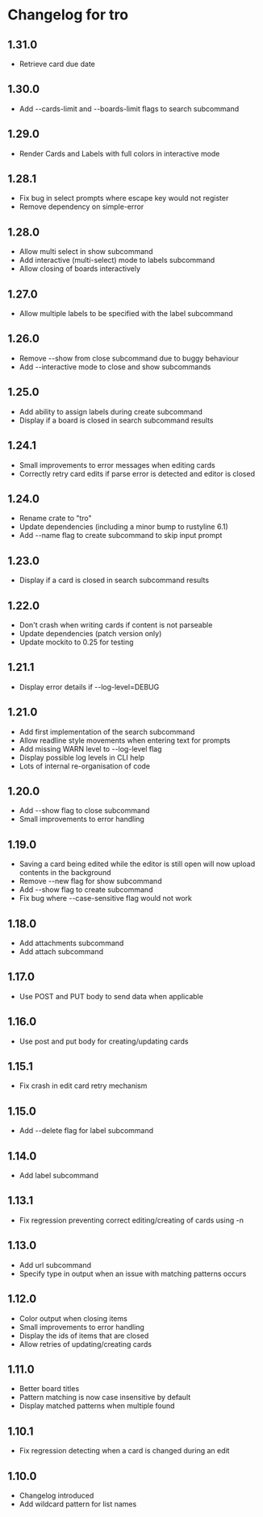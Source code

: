 Changelog for tro
=================

1.31.0
------
* Retrieve card due date

1.30.0
------
* Add --cards-limit and --boards-limit flags to search subcommand

1.29.0
------
* Render Cards and Labels with full colors in interactive mode

1.28.1
------
* Fix bug in select prompts where escape key would not register
* Remove dependency on simple-error

1.28.0
------
* Allow multi select in show subcommand
* Add interactive (multi-select) mode to labels subcommand
* Allow closing of boards interactively

1.27.0
------
* Allow multiple labels to be specified with the label subcommand

1.26.0
------
* Remove --show from close subcommand due to buggy behaviour
* Add --interactive mode to close and show subcommands

1.25.0
------
* Add ability to assign labels during create subcommand
* Display if a board is closed in search subcommand results

1.24.1
------
* Small improvements to error messages when editing cards
* Correctly retry card edits if parse error is detected and editor is closed

1.24.0
------
* Rename crate to "tro"
* Update dependencies (including a minor bump to rustyline 6.1)
* Add --name flag to create subcommand to skip input prompt

1.23.0
------
* Display if a card is closed in search subcommand results

1.22.0
------
* Don't crash when writing cards if content is not parseable
* Update dependencies (patch version only)
* Update mockito to 0.25 for testing

1.21.1
------
* Display error details if --log-level=DEBUG

1.21.0
------
* Add first implementation of the search subcommand
* Allow readline style movements when entering text for prompts
* Add missing WARN level to --log-level flag
* Display possible log levels in CLI help
* Lots of internal re-organisation of code

1.20.0
------
* Add --show flag to close subcommand
* Small improvements to error handling

1.19.0
------
* Saving a card being edited while the editor is still open will now upload contents in the background
* Remove --new flag for show subcommand
* Add --show flag to create subcommand
* Fix bug where --case-sensitive flag would not work

1.18.0
------
* Add attachments subcommand
* Add attach subcommand

1.17.0
------
* Use POST and PUT body to send data when applicable

1.16.0
------
* Use post and put body for creating/updating cards

1.15.1
------
* Fix crash in edit card retry mechanism

1.15.0
------
* Add --delete flag for label subcommand

1.14.0
------
* Add label subcommand

1.13.1
------
* Fix regression preventing correct editing/creating of cards using -n

1.13.0
------
* Add url subcommand
* Specify type in output when an issue with matching patterns occurs

1.12.0
------
* Color output when closing items
* Small improvements to error handling
* Display the ids of items that are closed
* Allow retries of updating/creating cards

1.11.0
------
* Better board titles
* Pattern matching is now case insensitive by default
* Display matched patterns when multiple found

1.10.1
------
* Fix regression detecting when a card is changed during an edit

1.10.0
-----
* Changelog introduced
* Add wildcard pattern for list names
